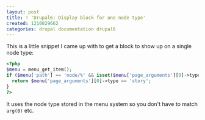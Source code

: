 ```yaml
---
layout: post
title: ! 'Drupal6: Display block for one node type'
created: 1210029662
categories: drupal documentation drupal6
---
```

This is a little snippet I came up with to get a block to show up on a single node type:

``` php
<?php
$menu = menu_get_item();
if ($menu['path'] == 'node/%' && isset($menu['page_arguments'][0]->type)) {
  return $menu['page_arguments'][0]->type == 'story';
}
?>
```
It uses the node type stored in the menu system so you don't have to match `arg(0)` etc.
